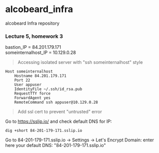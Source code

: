 # alcobeard_infra
alcobeard Infra repository

### Lecture 5, homework 3


bastion_IP = 84.201.179.171 \
someinternalhost_IP = 10.129.0.28


> Accessing isolated server with "ssh someinternalhost" style
>
```
Host someinternalhost
    Hostname 84.201.179.171
    Port 22
    User appuser
    IdentityFile ~/.ssh/id_rsa.pub
    RequestTTY force
    ForwardAgent yes
    RemoteCommand ssh appuser@10.129.0.28
```
> Add ssl cert to prevent "untrusted" error

Go to https://sslip.io/ and check default DNS for IP:
```
dig +short 84-201-179-171.sslip.io
```
Go to 84-201-179-171.sslip.io -> Settings -> Let's Encrypt Domain: enter here your default DNS: "84-201-179-171.sslip.io"
